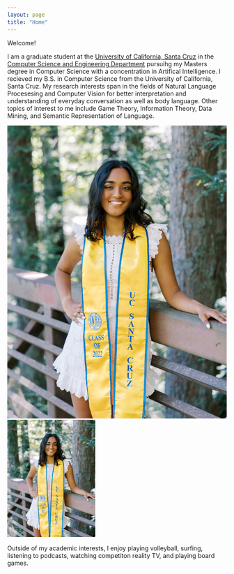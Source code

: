 ```yaml
---
layout: page
title: "Home"
---
```


Welcome!

I am a graduate student at the [University of California, Santa Cruz](https://www.ucsc.edu/) in the [Computer Science and Engineering Department](https://engineering.ucsc.edu/departments/computer-science-and-engineering) pursuihg my Masters degree in Computer Science with a concentration in Artifical Intelligence. I recieved my B.S. in Computer Science from the University of California, Santa Cruz. My research interests span in the fields of Natural Language Procesesing and Computer Vision for better interpretation and understanding of everyday conversation as well as body language. Other topics of interest to me include Game Theory, Information Theory, Data Mining, and Semantic Representation of Language.



![img](/assets/gradphoto_small.jpg)
<img src="/assets/gradphoto.jpg" alt=“picture” style="height: 40%; width:40%; align:center" />
                                             
Outside of my academic interests, I enjoy playing volleyball, surfing, listening to podcasts, watching competiton reality TV, and playing board games.


